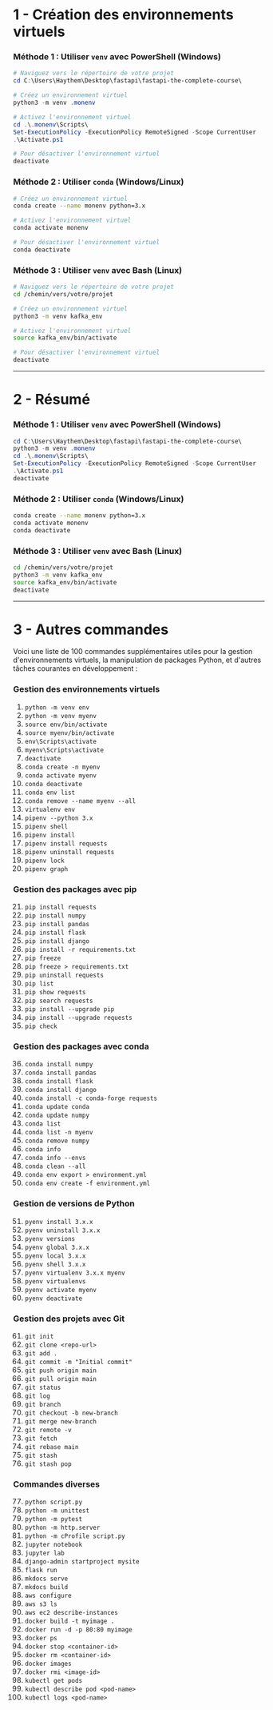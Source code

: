 
# 1 - Création des environnements virtuels
### Méthode 1 : Utiliser `venv` avec PowerShell (Windows)

```powershell
# Naviguez vers le répertoire de votre projet
cd C:\Users\Haythem\Desktop\fastapi\fastapi-the-complete-course\

# Créez un environnement virtuel
python3 -m venv .monenv

# Activez l'environnement virtuel
cd .\.monenv\Scripts\
Set-ExecutionPolicy -ExecutionPolicy RemoteSigned -Scope CurrentUser
.\Activate.ps1

# Pour désactiver l'environnement virtuel
deactivate
```

### Méthode 2 : Utiliser `conda` (Windows/Linux)

```bash
# Créez un environnement virtuel
conda create --name monenv python=3.x

# Activez l'environnement virtuel
conda activate monenv

# Pour désactiver l'environnement virtuel
conda deactivate
```

### Méthode 3 : Utiliser `venv` avec Bash (Linux)

```bash
# Naviguez vers le répertoire de votre projet
cd /chemin/vers/votre/projet

# Créez un environnement virtuel
python3 -m venv kafka_env

# Activez l'environnement virtuel
source kafka_env/bin/activate

# Pour désactiver l'environnement virtuel
deactivate
```
---
# 2 - Résumé
### Méthode 1 : Utiliser `venv` avec PowerShell (Windows)

```powershell
cd C:\Users\Haythem\Desktop\fastapi\fastapi-the-complete-course\
python3 -m venv .monenv
cd .\.monenv\Scripts\
Set-ExecutionPolicy -ExecutionPolicy RemoteSigned -Scope CurrentUser
.\Activate.ps1
deactivate
```

### Méthode 2 : Utiliser `conda` (Windows/Linux)

```bash
conda create --name monenv python=3.x
conda activate monenv
conda deactivate
```

### Méthode 3 : Utiliser `venv` avec Bash (Linux)

```bash
cd /chemin/vers/votre/projet
python3 -m venv kafka_env
source kafka_env/bin/activate
deactivate
```
---

# 3 - Autres commandes

Voici une liste de 100 commandes supplémentaires utiles pour la gestion d'environnements virtuels, la manipulation de packages Python, et d'autres tâches courantes en développement :

### Gestion des environnements virtuels

1. `python -m venv env`
2. `python -m venv myenv`
3. `source env/bin/activate`
4. `source myenv/bin/activate`
5. `env\Scripts\activate`
6. `myenv\Scripts\activate`
7. `deactivate`
8. `conda create -n myenv`
9. `conda activate myenv`
10. `conda deactivate`
11. `conda env list`
12. `conda remove --name myenv --all`
13. `virtualenv env`
14. `pipenv --python 3.x`
15. `pipenv shell`
16. `pipenv install`
17. `pipenv install requests`
18. `pipenv uninstall requests`
19. `pipenv lock`
20. `pipenv graph`

### Gestion des packages avec pip

21. `pip install requests`
22. `pip install numpy`
23. `pip install pandas`
24. `pip install flask`
25. `pip install django`
26. `pip install -r requirements.txt`
27. `pip freeze`
28. `pip freeze > requirements.txt`
29. `pip uninstall requests`
30. `pip list`
31. `pip show requests`
32. `pip search requests`
33. `pip install --upgrade pip`
34. `pip install --upgrade requests`
35. `pip check`

### Gestion des packages avec conda

36. `conda install numpy`
37. `conda install pandas`
38. `conda install flask`
39. `conda install django`
40. `conda install -c conda-forge requests`
41. `conda update conda`
42. `conda update numpy`
43. `conda list`
44. `conda list -n myenv`
45. `conda remove numpy`
46. `conda info`
47. `conda info --envs`
48. `conda clean --all`
49. `conda env export > environment.yml`
50. `conda env create -f environment.yml`

### Gestion de versions de Python

51. `pyenv install 3.x.x`
52. `pyenv uninstall 3.x.x`
53. `pyenv versions`
54. `pyenv global 3.x.x`
55. `pyenv local 3.x.x`
56. `pyenv shell 3.x.x`
57. `pyenv virtualenv 3.x.x myenv`
58. `pyenv virtualenvs`
59. `pyenv activate myenv`
60. `pyenv deactivate`

### Gestion des projets avec Git

61. `git init`
62. `git clone <repo-url>`
63. `git add .`
64. `git commit -m "Initial commit"`
65. `git push origin main`
66. `git pull origin main`
67. `git status`
68. `git log`
69. `git branch`
70. `git checkout -b new-branch`
71. `git merge new-branch`
72. `git remote -v`
73. `git fetch`
74. `git rebase main`
75. `git stash`
76. `git stash pop`

### Commandes diverses

77. `python script.py`
78. `python -m unittest`
79. `python -m pytest`
80. `python -m http.server`
81. `python -m cProfile script.py`
82. `jupyter notebook`
83. `jupyter lab`
84. `django-admin startproject mysite`
85. `flask run`
86. `mkdocs serve`
87. `mkdocs build`
88. `aws configure`
89. `aws s3 ls`
90. `aws ec2 describe-instances`
91. `docker build -t myimage .`
92. `docker run -d -p 80:80 myimage`
93. `docker ps`
94. `docker stop <container-id>`
95. `docker rm <container-id>`
96. `docker images`
97. `docker rmi <image-id>`
98. `kubectl get pods`
99. `kubectl describe pod <pod-name>`
100. `kubectl logs <pod-name>`


